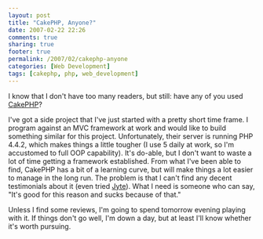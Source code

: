 ```yaml
---
layout: post
title: "CakePHP, Anyone?"
date: 2007-02-22 22:26
comments: true
sharing: true
footer: true
permalink: /2007/02/cakephp-anyone
categories: [Web Development]
tags: [cakephp, php, web_development]
---
```

I know that I don't have too many readers, but still: have any of you used <a href="http://cakephp.org/">CakePHP</a>?

I've got a side project that I've just started with a pretty short time frame.  I program against an MVC framework at work and would like to build something similar for this project.  Unfortunately, their server is running PHP 4.4.2, which makes things a little tougher (I use 5 daily at work, so I'm accustomed to full OOP capability).  It's do-able, but I don't want to waste a lot of time getting a framework established.  From what I've been able to find, CakePHP has a bit of a learning curve, but will make things a lot easier to manage in the long run.  The problem is that I can't find any decent testimonials about it (even tried <a href="http://jyte.com/site/search?q=cakephp&x=0&y=0">Jyte</a>).  What I need is someone who can say, "It's good for this reason and sucks because of that."

Unless I find some reviews, I'm going to spend tomorrow evening playing with it.  If things don't go well, I'm down a day, but at least I'll know whether it's worth pursuing.
